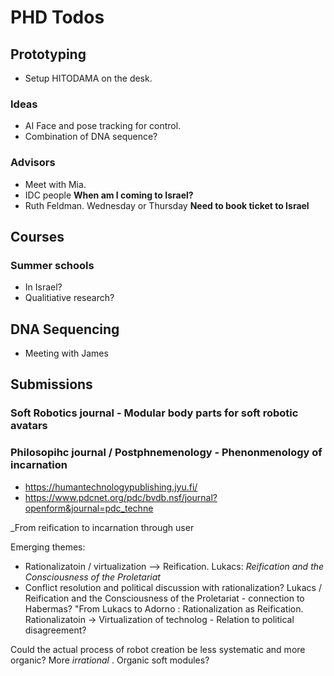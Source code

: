 # PHD Todos

## Prototyping

- Setup HITODAMA on the desk.

### Ideas
- AI Face and pose tracking for control.
- Combination of DNA sequence?

### Advisors

- Meet with Mia.
- IDC people **When am I coming to Israel?**
- Ruth Feldman. Wednesday or Thursday **Need to book ticket to Israel**


## Courses

### Summer schools
- In Israel?
- Qualitiative research?

## DNA Sequencing

 - Meeting with James

## Submissions

### Soft Robotics journal - Modular body parts for soft robotic avatars
### Philosopihc journal / Postphnemenology - Phenonmenology of incarnation
 - https://humantechnologypublishing.jyu.fi/
 - https://www.pdcnet.org/pdc/bvdb.nsf/journal?openform&journal=pdc_techne

 _From reification to incarnation through user 
 
Emerging themes:

 - Rationalizatoin / virtualization --> Reification. Lukacs: _Reification and the Consciousness of the Proletariat_
 - Conflict resolution and political discussion with rationalization? Lukacs / Reification and the Consciousness of the Proletariat - connection to Habermas? "From Lukacs to Adorno :
Rationalization as Reification. Rationalizatoin -> Virtualization of technolog - Relation to political disagreement? 




Could the actual process of robot creation be less systematic and more organic? More _irrational_ . Organic soft modules?